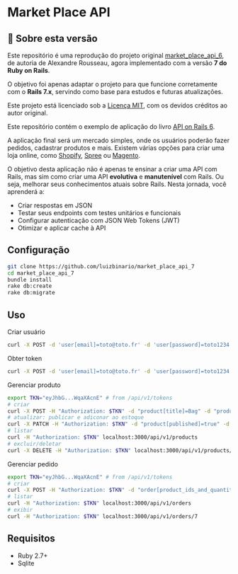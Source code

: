 # Market Place API
## 📘 Sobre esta versão

Este repositório é uma reprodução do projeto original [market_place_api_6](https://github.com/madeindjs/market_place_api_6), de autoria de Alexandre Rousseau, agora implementado com a versão **7 do Ruby on Rails**.

O objetivo foi apenas adaptar o projeto para que funcione corretamente com o **Rails 7.x**, servindo como base para estudos e futuras atualizações.

Este projeto está licenciado sob a [Licença MIT](./LICENSE), com os devidos créditos ao autor original.


Este repositório contém o exemplo de aplicação do livro [API on Rails 6](https://github.com/madeindjs/api_on_rails).

A aplicação final será um mercado simples, onde os usuários poderão fazer pedidos, cadastrar produtos e mais. Existem várias opções para criar uma loja online, como [Shopify](http://shopify.com), [Spree](http://spreecommerce.com/) ou [Magento](http://magento.com).

O objetivo desta aplicação não é apenas te ensinar a criar uma API com Rails, mas sim como criar uma API **evolutiva** e **manutenível** com Rails. Ou seja, melhorar seus conhecimentos atuais sobre Rails. Nesta jornada, você aprenderá a:

- Criar respostas em JSON
- Testar seus endpoints com testes unitários e funcionais
- Configurar autenticação com JSON Web Tokens (JWT)
- Otimizar e aplicar cache à API

## Configuração

```bash
git clone https://github.com/luizbinario/market_place_api_7
cd market_place_api_7
bundle install
rake db:create
rake db:migrate
```

## Uso

Criar usuário

```sh
curl -X POST -d 'user[email]=toto@toto.fr' -d 'user[password]=toto1234' localhost:3000/api/v1/users
```

Obter token

```sh
curl -X POST -d 'user[email]=toto@toto.fr' -d 'user[password]=toto1234' localhost:3000/api/v1/tokens
```

Gerenciar produto

```sh
export TKN="eyJhbG...WqaXAcnE" # from /api/v1/tokens
# criar
curl -X POST -H "Authorization: $TKN" -d "product[title]=Bag" -d "product[price]=10" localhost:3000/api/v1/products
# atualizar: publicar e adiconar ao estoque
curl -X PATCH -H "Authorization: $TKN" -d "product[published]=true" -d "product[quantity]=2" localhost:3000/api/v1/products/19
# listar
curl -H "Authorization: $TKN" localhost:3000/api/v1/products
# excluir/deletar
curl -X DELETE -H "Authorization: $TKN" localhost:3000/api/v1/products/19
```

Gerenciar pedido

```sh
export TKN="eyJhbG...WqaXAcnE" # from /api/v1/tokens
# criar
curl -X POST -H "Authorization: $TKN" -d "order[product_ids_and_quantities][][product_id]=20" -d "order[product_ids_and_quantities][][quantity]=1" localhost:3000/api/v1/orders
# listar
curl -H "Authorization: $TKN" localhost:3000/api/v1/orders
# exibir
curl -H "Authorization: $TKN" localhost:3000/api/v1/orders/7
```

## Requisitos

- Ruby 2.7+
- Sqlite
